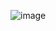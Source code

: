 ![image](https://github.com/yl-me/Notes-of-computer-graphics/blob/master/NeHe/Lesson32.Picking%2C%20Alpha%20Blending%2C%20Alpha%20Testing%2C%20Sorting/Screenshot.png)